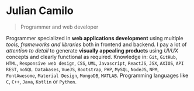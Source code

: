 # Julian Camilo

>Programmer and web developer


Programmer specialized in **web applications development** using multiple *tools, frameworks and libraries* both in frontend and backend. I pay a lot of *attention to detail* to generate **visually appealing products** using *UI/UX* concepts and clearly functional as required. Knowledge in: `Git`, `GitHub`, `HTML`, `Responsive web design`, `CSS`, `UML`, `Javascript`, `ReactJS`, `JSX`, `AXIOS`, `API REST`, `noSQL Databases`, `VueJS`, `Bootstrap`, `PHP`, `MySQL`, `NodeJS`, `NPM`, `FontAwesome`, `Material Design`, `MongoDB`, `MATLAB`. Programming languages ​​like `C`, `C++`, `Java`, `Kotlin` or `Python`.
